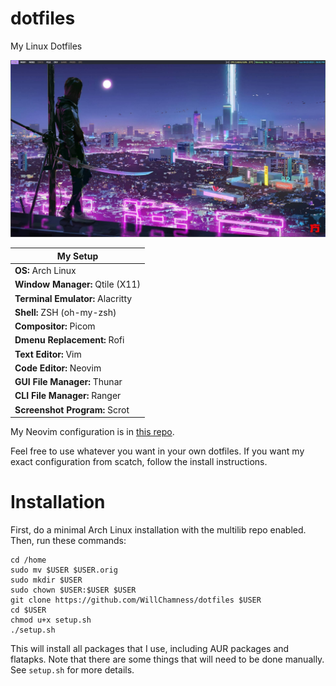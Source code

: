 # dotfiles

My Linux Dotfiles

![My Arch Linux Desktop](./.github/my-archlinux-desktop.jpg)

| My Setup                         |
| -------------------------------- |
| **OS:** Arch Linux               |
| **Window Manager:** Qtile (X11)  |
| **Terminal Emulator:** Alacritty |
| **Shell:** ZSH (oh-my-zsh)       |
| **Compositor:** Picom            |
| **Dmenu Replacement:** Rofi      |
| **Text Editor:** Vim             |
| **Code Editor:** Neovim          |
| **GUI File Manager:** Thunar     |
| **CLI File Manager:** Ranger     |
| **Screenshot Program:** Scrot    |

My Neovim configuration is in [this repo](https://github.com/WillChamness/astronvim-config).

Feel free to use whatever you want in your own dotfiles. If you want my exact configuration from scatch, follow the install instructions.

# Installation

First, do a minimal Arch Linux installation with the multilib repo enabled. Then, run these commands:

```
cd /home
sudo mv $USER $USER.orig
sudo mkdir $USER
sudo chown $USER:$USER $USER
git clone https://github.com/WillChamness/dotfiles $USER
cd $USER
chmod u+x setup.sh
./setup.sh
```

This will install all packages that I use, including AUR packages and flatapks. Note that there are some things that will need to be done manually. See `setup.sh` for more details.
